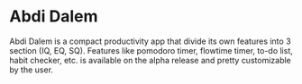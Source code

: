 # Abdi Dalem

Abdi Dalem is a compact productivity app that divide its own features into 3 section (IQ, EQ, SQ). Features like pomodoro timer, flowtime timer, to-do list, habit checker, etc. is available on the alpha release and pretty customizable by the user. 

